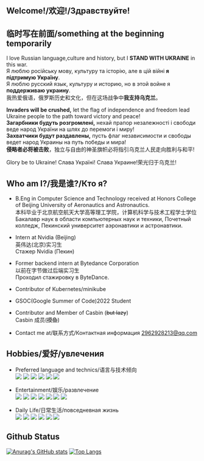 ## Welcome!/欢迎!/Здравствуйте!

## 临时写在前面/something at the beginning temporarily
I love Russian language,culture and history, but I **STAND WITH UKRAINE** in this war. <br>
Я люблю російську мову, культуру та історію, але в цій війні **я підтримую Україну**. <br>
Я люблю русский язык, культуру и историю, но в этой войне я **поддерживаю украину**.<br>
我热爱俄语，俄罗斯历史和文化，但在这场战争中**我支持乌克兰**。

**Invaders will be crushed,** let the flag of independence and freedom lead Ukraine people to the path toward victory and peace!<br>
**Загарбники будуть розгромлені,** нехай прапор незалежності і свободи веде народ України на шлях до перемоги і миру!<br>
**Захватчики будут раздавлены,** пусть флаг независимости и свободы ведет народ Украины на путь победы и мира!<br>
**侵略者必将被击败**，独立与自由的神圣旗帜必将指引乌克兰人民走向胜利与和平!

Glory be to Ukraine! Слава Україні! Слава Украине!荣光归于乌克兰!

## Who am I?/我是谁?/Кто я?
<!--
- Incoming CS master student at Universiteit van Amsterdam (UvA) and Vrije Universiteit Amsterdam (VUA) （23fall）.<br>
即将入读阿姆斯特丹大学与阿姆斯特丹自由大学联合培养的计算机硕士项目（23fall）<br>
Поступающий магистр компьютерных наук в Амстердамский университет (UvA) и Свободный университет Амстердама (VUA)<br> -->
- B.Eng in Computer Science and Technology received at Honors College of Beijing University of Aeronautics and Astronautics.<br>
本科毕业于北京航空航天大学高等理工学院，计算机科学与技术工程学士学位<br> 
Бакалавр наук в области компьютерных наук и техники, Почетный колледж, Пекинский университет аэронавтики и астронавтики.

- Intern at Nvidia (Beijing) <br/> 英伟达(北京)实习生<br/>  Стажер Nvidia (Пекин) 
- Former backend intern at Bytedance Corporation<br>
以前在字节做过后端实习生<br>
Проходил стажировку в ByteDance.

- Contributor of Kubernetes/minikube
- GSOC(Google Summer of Code)2022 Student 

- Contributor and Member of Casbin (~~but lazy~~)<br>
Casbin 成员(~~摸鱼~~)
- Contact me at/联系方式/Контактная информация 2962928213@qq.com

## Hobbies/爱好/увлечения
- Preferred language and technics/语言与技术倾向<br>
![](https://img.shields.io/badge/-Golang-blue) 
![](https://img.shields.io/badge/-C++-brightgreen)
![](https://img.shields.io/badge/-Kubernetes-blue)
![](https://img.shields.io/badge/-ACL-blue)
![](https://img.shields.io/badge/-CloudNative-blue)
![](https://img.shields.io/badge/-WEB-blue)
- Entertainment/娱乐/развлечение<br>
![](https://img.shields.io/badge/-CSGO-yellow)
![](https://img.shields.io/badge/-World%20of%20Tanks-lightgray)
![](https://img.shields.io/badge/-War%20Thunder-lightgray)
![](https://img.shields.io/badge/-Europa%20Universalis%20IV-yellowgreen)
![](https://img.shields.io/badge/-Heart%20of%20Iron%20IV-red)
![](https://img.shields.io/badge/-Stellaris-lightgreen)
![](https://img.shields.io/badge/-StarWar-blue)

- Daily Life/日常生活/повседневная жизнь<br>
![](https://img.shields.io/badge/军乐-Military%20March-lightgreen)
![](https://img.shields.io/badge/русский%20язык-Russian%20language-brightgreen)
![](https://img.shields.io/badge/Русская%20история-Russian%20history-brightgreen)
![](https://img.shields.io/badge/近代历史-modern%20history-brightgreen)
![](https://img.shields.io/badge/西方历史-western%20history-brightgreen)
![](https://img.shields.io/badge/政治-Politics-brightgreen)

## Github Status

[![Anurag's GitHub stats](https://github-readme-stats.vercel.app/api?username=ComradeProgrammer&theme=dark&count_private=true&include_all_commits=true)](https://github.com/anuraghazra/github-readme-stats)
[![Top Langs](https://github-readme-stats.vercel.app/api/top-langs/?username=ComradeProgrammer&theme=dark&layout=compact&langs_count=10)](https://github.com/anuraghazra/github-readme-stats)

